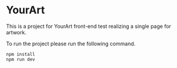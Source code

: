 # YourArt

This is a project for YourArt front-end test realizing a single page for artwork.

To run the project please run the following command.

```
npm install
npm run dev
```
